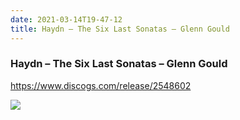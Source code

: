 ```yaml
---
date: 2021-03-14T19-47-12
title: Haydn – The Six Last Sonatas – Glenn Gould
---
```

### Haydn – The Six Last Sonatas – Glenn Gould
https://www.discogs.com/release/2548602

![](dayone-moment://05C7E4B73F1C48268015E03F6B57B2CE)

